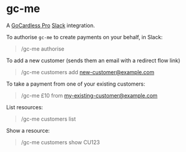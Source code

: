 # gc-me

A [GoCardless Pro](https://gocardless.com/pro/) [Slack](https://slack.com/) integration.

To authorise `gc-me` to create payments on your behalf, in Slack:

> /gc-me authorise

To add a new customer (sends them an email with a redirect flow link)

> /gc-me customers add new-customer@example.com

To take a payment from one of your existing customers:

> /gc-me £10 from my-existing-customer@example.com

List resources:

> /gc-me customers list

Show a resource:

> /gc-me customers show CU123
